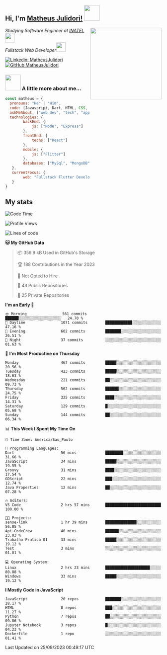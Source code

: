 <h2> Hi, I'm <a href="https://matheusjulidori.github.io" target="_blank">Matheus Julidori!</a> <img src="https://media.giphy.com/media/12oufCB0MyZ1Go/giphy.gif" width="50"></h2>
<img align='right' src="https://media.giphy.com/media/3oKIPnAiaMCws8nOsE/giphy.gif" width="230" height="auto">
<p><em>Studying Software Enginner at <a href="http://www.inatel.br" target="_blank">INATEL</a><img src="https://media.giphy.com/media/fYSnHlufseco8Fh93Z/giphy.gif" width="30"></br>
  Fullstack Web Developer<img src="https://media.giphy.com/media/WUlplcMpOCEmTGBtBW/giphy.gif" width="30">
</em></p>

[![Linkedin: MatheusJulidori](https://img.shields.io/badge/-MatheusJulidori-blue?style=flat-square&logo=Linkedin&logoColor=white&link=https://www.linkedin.com/in/MatheusJulidori/)](https://www.linkedin.com/in/MatheusJulidori/)
[![GitHub MatheusJulidori](https://img.shields.io/github/followers/matheusjulidori?label=follow&style=social)](https://github.com/MatheusJulidori)


### <img src="https://media.giphy.com/media/VgCDAzcKvsR6OM0uWg/giphy.gif" width="50"> A little more about me...  

```javascript
const matheus = {
  pronouns: "He" | "Him",
  code: [Javascript, Dart, HTML, CSS, Python, Java, C++],
  askMeAbout: ["web dev", "tech", "app dev", "games"],
  technologies: {
        backEnd: {
            js: ["Node", "Express"]
        },
        frontEnd: {
            techs: ["React"]
        },
        mobile: {
            js: ["Flitter"]
        },
        databases: ["MySql", "MongoDB","PostgreSQL","MariaDB"],
   },
   currentFocus: {
        web: "Fullstack Flutter Development"
   }
}
```
<h2>My stats</h2>

<!--START_SECTION:waka-->
![Code Time](http://img.shields.io/badge/Code%20Time-351%20hrs%2029%20mins-blue)

![Profile Views](http://img.shields.io/badge/Profile%20Views-0-blue)

![Lines of code](https://img.shields.io/badge/From%20Hello%20World%20I%27ve%20Written-7.1%20million%20lines%20of%20code-blue)

**🐱 My GitHub Data** 

> 📦 359.9 kB Used in GitHub's Storage 
 > 
> 🏆 188 Contributions in the Year 2023
 > 
> 🚫 Not Opted to Hire
 > 
> 📜 43 Public Repositories 
 > 
> 🔑 25 Private Repositories 
 > 
**I'm an Early 🐤** 

```text
🌞 Morning                561 commits         ██████░░░░░░░░░░░░░░░░░░░   24.70 % 
🌆 Daytime                1071 commits        ████████████░░░░░░░░░░░░░   47.16 % 
🌃 Evening                602 commits         ███████░░░░░░░░░░░░░░░░░░   26.51 % 
🌙 Night                  37 commits          ░░░░░░░░░░░░░░░░░░░░░░░░░   01.63 % 
```
📅 **I'm Most Productive on Thursday** 

```text
Monday                   467 commits         █████░░░░░░░░░░░░░░░░░░░░   20.56 % 
Tuesday                  423 commits         █████░░░░░░░░░░░░░░░░░░░░   18.63 % 
Wednesday                221 commits         ██░░░░░░░░░░░░░░░░░░░░░░░   09.73 % 
Thursday                 562 commits         ██████░░░░░░░░░░░░░░░░░░░   24.75 % 
Friday                   325 commits         ████░░░░░░░░░░░░░░░░░░░░░   14.31 % 
Saturday                 129 commits         █░░░░░░░░░░░░░░░░░░░░░░░░   05.68 % 
Sunday                   144 commits         ██░░░░░░░░░░░░░░░░░░░░░░░   06.34 % 
```


📊 **This Week I Spent My Time On** 

```text
🕑︎ Time Zone: America/Sao_Paulo

💬 Programming Languages: 
Dart                     56 mins             ████████░░░░░░░░░░░░░░░░░   31.66 % 
JavaScript               34 mins             █████░░░░░░░░░░░░░░░░░░░░   19.55 % 
Groovy                   31 mins             ████░░░░░░░░░░░░░░░░░░░░░   17.54 % 
GDScript                 22 mins             ███░░░░░░░░░░░░░░░░░░░░░░   12.74 % 
Java Properties          12 mins             ██░░░░░░░░░░░░░░░░░░░░░░░   07.28 % 

🔥 Editors: 
VS Code                  2 hrs 57 mins       █████████████████████████   100.00 % 

🐱‍💻 Projects: 
sense-link               1 hr 39 mins        ██████████████░░░░░░░░░░░   56.05 % 
Api-CodeCrew             40 mins             ██████░░░░░░░░░░░░░░░░░░░   23.03 % 
Trabalho Pratico 01      33 mins             █████░░░░░░░░░░░░░░░░░░░░   19.12 % 
Test                     3 mins              ░░░░░░░░░░░░░░░░░░░░░░░░░   01.81 % 

💻 Operating System: 
Linux                    2 hrs 23 mins       ████████████████████░░░░░   80.88 % 
Windows                  33 mins             █████░░░░░░░░░░░░░░░░░░░░   19.12 % 
```

**I Mostly Code in JavaScript** 

```text
JavaScript               20 repos            ███████░░░░░░░░░░░░░░░░░░   28.17 % 
HTML                     8 repos             ███░░░░░░░░░░░░░░░░░░░░░░   11.27 % 
Python                   7 repos             ██░░░░░░░░░░░░░░░░░░░░░░░   09.86 % 
Jupyter Notebook         3 repos             █░░░░░░░░░░░░░░░░░░░░░░░░   04.23 % 
Dockerfile               1 repo              ░░░░░░░░░░░░░░░░░░░░░░░░░   01.41 % 
```




 Last Updated on 25/09/2023 00:49:17 UTC
<!--END_SECTION:waka-->
